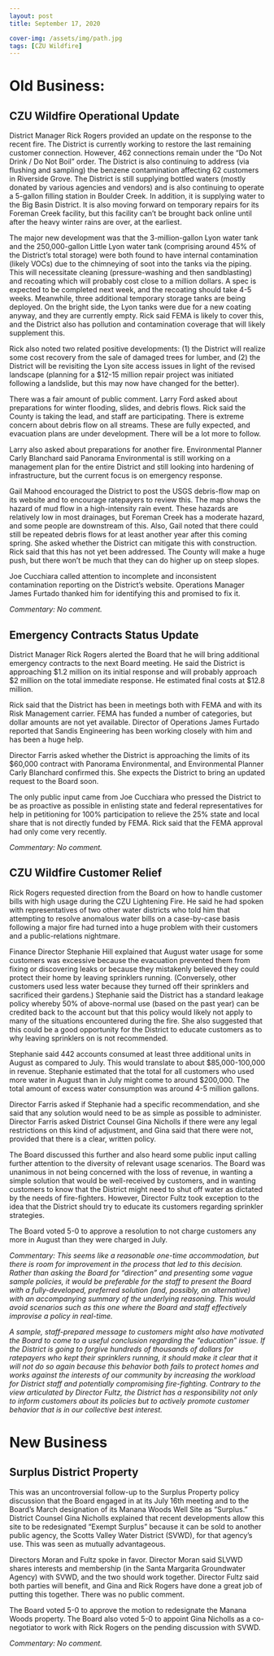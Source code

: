 ```yaml
---
layout: post
title: September 17, 2020

cover-img: /assets/img/path.jpg
tags: [CZU Wildfire]
---
```


# Old Business:

## CZU Wildfire Operational Update

District Manager Rick Rogers provided an update on the response to the recent fire.  The District is currently working to restore the last remaining customer connection.  However, 462 connections remain under the “Do Not Drink / Do Not Boil” order.  The District is also continuing to address (via flushing and sampling) the benzene contamination affecting 62 customers in Riverside Grove.    The District is still supplying bottled waters (mostly donated by various agencies and vendors) and is also continuing to operate a 5-gallon filling station in Boulder Creek.  In addition, it is supplying water to the Big Basin District.  It is also moving forward on temporary repairs for its Foreman Creek facility, but this facility can’t be brought back online until after the heavy winter rains are over, at the earliest.

The major new development was that the 3-million-gallon Lyon water tank and the 250,000-gallon Little Lyon water tank (comprising around 45% of the District’s total storage) were both found to have internal contamination (likely VOCs) due to the chimneying of soot into the tanks via the piping.  This will necessitate cleaning (pressure-washing and then sandblasting) and recoating which will probably cost close to a million dollars.  A spec is expected to be completed next week, and the recoating should take 4-5 weeks.  Meanwhile, three additional temporary storage tanks are being deployed.  On the bright side, the Lyon tanks were due for a new coating anyway, and they are currently empty.  Rick said FEMA is likely to cover this, and the District also has pollution and contamination coverage that will likely supplement this.

Rick also noted two related positive developments: (1) the District will realize some cost recovery from the sale of damaged trees for lumber, and (2) the District will be revisiting the Lyon site access issues in light of the revised landscape (planning for a $12-15 million repair project was initiated following a landslide, but this may now have changed for the better).

There was a fair amount of public comment.  Larry Ford asked about preparations for winter flooding, slides, and debris flows.  Rick said the County is taking the lead, and staff are participating.  There is extreme concern about debris flow on all streams.  These are fully expected, and evacuation plans are under development.  There will be a lot more to follow.

Larry also asked about preparations for another fire.  Environmental Planner Carly Blanchard said Panorama Environmental is still working on a management plan for the entire District and still looking into hardening of infrastructure, but the current focus is on emergency response.

Gail Mahood encouraged the District to post the USGS debris-flow map on its website and to encourage ratepayers to review this.  The map shows the hazard of mud flow in a high-intensity rain event.  These hazards are relatively low in most drainages, but Foreman Creek has a moderate hazard, and some people are downstream of this.  Also, Gail noted that there could still be repeated debris flows for at least another year after this coming spring.  She asked whether the District can mitigate this with construction.  Rick said that this has not yet been addressed.  The County will make a huge push, but there won’t be much that they can do higher up on steep slopes.

Joe Cucchiara called attention to incomplete and inconsistent contamination reporting on the District’s website.  Operations Manager James Furtado thanked him for identifying this and promised to fix it.

*Commentary:  No comment.*

## Emergency Contracts Status Update

District Manager Rick Rogers alerted the Board that he will bring additional emergency contracts to the next Board meeting.  He said the District is approaching $1.2 million on its initial response and will probably approach $2 million on the total immediate response.  He estimated final costs at $12.8 million.

Rick said that the District has been in meetings both with FEMA and with its Risk Management carrier.  FEMA has funded a number of categories, but dollar amounts are not yet available.  Director of Operations James Furtado reported that Sandis Engineering has been working closely with him and has been a huge help.

Director Farris asked whether the District is approaching the limits of its $60,000 contract with Panorama Environmental, and Environmental Planner Carly Blanchard confirmed this.  She expects the District to bring an updated request to the Board soon.

The only public input came from Joe Cucchiara who pressed the District to be as proactive as possible in enlisting state and federal representatives for help in petitioning for 100% participation to relieve the 25% state and local share that is not directly funded by FEMA.  Rick said that the FEMA approval had only come very recently.

*Commentary:  No comment.*

## CZU Wildfire Customer Relief

Rick Rogers requested direction from the Board on how to handle customer bills with high usage during the CZU Lightening Fire.  He said he had spoken with representatives of two other water districts who told him that attempting to resolve anomalous water bills on a case-by-case basis following a major fire had turned into a huge problem with their customers and a public-relations nightmare.

Finance Director Stephanie Hill explained that August water usage for some customers was excessive because the evacuation prevented them from fixing or discovering leaks or because they mistakenly believed they could protect their home by leaving sprinklers running.  (Conversely, other customers used less water because they turned off their sprinklers and sacrificed their gardens.)  Stephanie said the District has a standard leakage policy whereby 50% of above-normal use (based on the past year) can be credited back to the account but that this policy would likely not apply to many of the situations encountered during the fire.  She also suggested that this could be a good opportunity for the District to educate customers as to why leaving sprinklers on is not recommended.

Stephanie said 442 accounts consumed at least three additional units in August as compared to July.  This would translate to about $85,000-100,000 in revenue.  Stephanie estimated that the total for all customers who used more water in August than in July might come to around $200,000.  The total amount of excess water consumption was around 4-5 million gallons.

Director Farris asked if Stephanie had a specific recommendation, and she said that any solution would need to be as simple as possible to administer.  Director Farris asked District Counsel Gina Nicholls if there were any legal restrictions on this kind of adjustment, and Gina said that there were not, provided that there is a clear, written policy.

The Board discussed this further and also heard some public input calling further attention to the diversity of relevant usage scenarios.  The Board was unanimous in not being concerned with the loss of revenue, in wanting a simple solution that would be well-received by customers, and in wanting customers to know that the District might need to shut off water as dictated by the needs of fire-fighters.  However, Director Fultz took exception to the idea that the District should try to educate its customers regarding sprinkler strategies.

The Board voted 5-0 to approve a resolution to not charge customers any more in August than they were charged in July.

*Commentary:  This seems like a reasonable one-time accommodation, but there is room for improvement in the process that led to this decision.  Rather than asking the Board for “direction” and presenting some vague sample policies, it would be preferable for the staff to present the Board with a fully-developed, preferred solution (and, possibly, an alternative) with an accompanying summary of the underlying reasoning.  This would avoid scenarios such as this one where the Board and staff effectively improvise a policy in real-time.*

*A sample, staff-prepared message to customers might also have motivated the Board to come to a useful conclusion regarding the “education” issue.  If the District is going to forgive hundreds of thousands of dollars for ratepayers who kept their sprinklers running, it should make it clear that it will not do so again because this behavior both fails to protect homes and works against the interests of our community by increasing the workload for District staff and potentially compromising fire-fighting.  Contrary to the view articulated by Director Fultz, the District has a responsibility not only to inform customers about its policies but to actively promote customer behavior that is in our collective best interest.*

# New Business

## Surplus District Property

This was an uncontroversial follow-up to the Surplus Property policy discussion that the Board engaged in at its July 16th meeting and to the Board’s March designation of its Manana Woods Well Site as “Surplus.”  District Counsel Gina Nicholls explained that recent developments allow this site to be redesignated “Exempt Surplus” because it can be sold to another public agency, the Scotts Valley Water District (SVWD), for that agency’s use.    This was seen as mutually advantageous.

Directors Moran and Fultz spoke in favor.  Director Moran said SLVWD shares interests and membership (in the Santa Margarita Groundwater Agency) with SVWD, and the two should work together.  Director Fultz said both parties will benefit, and Gina and Rick Rogers have done a great job of putting this together.  There was no public comment.

The Board voted 5-0 to approve the motion to redesignate the Manana Woods property.  The Board also voted 5-0 to appoint Gina Nicholls as a co-negotiator to work with Rick Rogers on the pending discussion with SVWD.

*Commentary:  No comment.*

